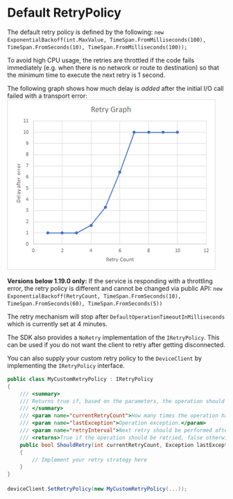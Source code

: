 # Default RetryPolicy

The default retry policy is defined by the following:
`new ExponentialBackoff(int.MaxValue, TimeSpan.FromMilliseconds(100), TimeSpan.FromSeconds(10), TimeSpan.FromMilliseconds(100));`

To avoid high CPU usage, the retries are throttled if the code fails immediately (e.g. when there is no network or route to destination) so that the minimum time to execute the next retry is 1 second.

The following graph shows how much delay is _added_ after the initial I/O call failed with a transport error:
![](./retry.png)

__Versions below 1.19.0 only:__ If the service is responding with a throttling error, the retry policy is different and cannot be changed via public API:
`new ExponentialBackoff(RetryCount, TimeSpan.FromSeconds(10), TimeSpan.FromSeconds(60), TimeSpan.FromSeconds(5))`

The retry mechanism will stop after `DefaultOperationTimeoutInMilliseconds` which is currently set at 4 minutes.

The SDK also provides a `NoRetry` implementation of the `IRetryPolicy`. This can be used if you do not want the client to retry after getting disconnected.

You can also supply your custom retry policy to the `DeviceClient` by implementing the `IRetryPolicy` interface.

``` C#
public class MyCustomRetryPolicy : IRetryPolicy
{
    /// <summary>
    /// Returns true if, based on the parameters, the operation should be retried.
    /// </summary>
    /// <param name="currentRetryCount">How many times the operation has been retried.</param>
    /// <param name="lastException">Operation exception.</param>
    /// <param name="retryInterval">Next retry should be performed after this time interval.</param>
    /// <returns>True if the operation should be retried, false otherwise.</returns>
    public bool ShouldRetry(int currentRetryCount, Exception lastException, out TimeSpan retryInterval)
    {
        // Implement your retry strategy here
    }
}

deviceClient.SetRetryPolicy(new MyCustomRetryPolicy(...));
```
